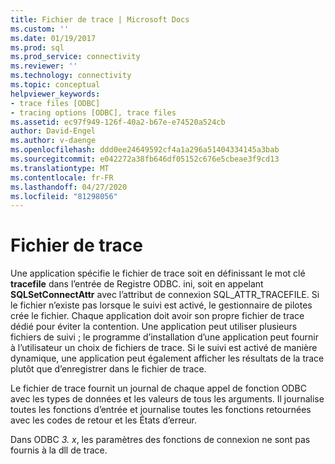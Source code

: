 ```yaml
---
title: Fichier de trace | Microsoft Docs
ms.custom: ''
ms.date: 01/19/2017
ms.prod: sql
ms.prod_service: connectivity
ms.reviewer: ''
ms.technology: connectivity
ms.topic: conceptual
helpviewer_keywords:
- trace files [ODBC]
- tracing options [ODBC], trace files
ms.assetid: ec97f949-126f-40a2-b67e-e74520a524cb
author: David-Engel
ms.author: v-daenge
ms.openlocfilehash: ddd0ee24649592cf4a1a296a51404334145a3bab
ms.sourcegitcommit: e042272a38fb646df05152c676e5cbeae3f9cd13
ms.translationtype: MT
ms.contentlocale: fr-FR
ms.lasthandoff: 04/27/2020
ms.locfileid: "81298056"
---
```

# <a name="trace-file"></a>Fichier de trace
Une application spécifie le fichier de trace soit en définissant le mot clé **tracefile** dans l’entrée de Registre ODBC. ini, soit en appelant **SQLSetConnectAttr** avec l’attribut de connexion SQL_ATTR_TRACEFILE. Si le fichier n’existe pas lorsque le suivi est activé, le gestionnaire de pilotes crée le fichier. Chaque application doit avoir son propre fichier de trace dédié pour éviter la contention. Une application peut utiliser plusieurs fichiers de suivi ; le programme d’installation d’une application peut fournir à l’utilisateur un choix de fichiers de trace. Si le suivi est activé de manière dynamique, une application peut également afficher les résultats de la trace plutôt que d’enregistrer dans le fichier de trace.  
  
 Le fichier de trace fournit un journal de chaque appel de fonction ODBC avec les types de données et les valeurs de tous les arguments. Il journalise toutes les fonctions d’entrée et journalise toutes les fonctions retournées avec les codes de retour et les États d’erreur.  
  
 Dans ODBC *3. x*, les paramètres des fonctions de connexion ne sont pas fournis à la dll de trace.
